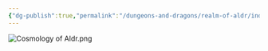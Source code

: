 ```yaml
---
{"dg-publish":true,"permalink":"/dungeons-and-dragons/realm-of-aldr/index/cosmology/cosmology/"}
---
```


![Cosmology of Aldr.png](/img/user/Attachments/Dungeons%20&%20Dragons%20Attachments/Cosmology%20of%20Aldr.png)